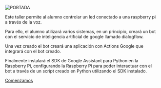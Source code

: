 
![PORTADA](./images/portada.jpg)

Este taller permite al alumno controlar un led conectado a una raspberry pi a través de la voz.

Para ello, el alumno utilizará varios sistemas, en un principio, creará un bot con el servicio de inteligencia artificial de google llamado dialogflow.

Una vez creado el bot creará una aplicación con Actions Google que integrará con el bot creado.

Finalmente instalará el SDK de Google Assistant para Python en la Raspberry Pi, configurando la Raspberry Pi para poder interactuar con el bot a través de un script creado en Python utilizando el SDK instalado. 

[Comenzamos](./index.md)









